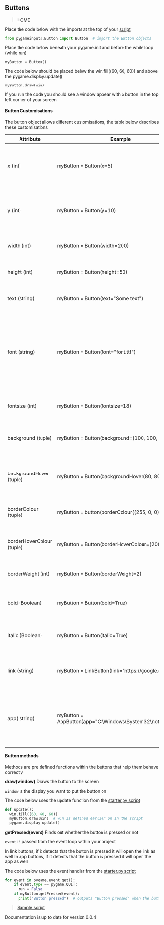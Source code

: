 ## Buttons

> [HOME](https://captainorigami01.github.io/pygame-inputs/)

Place the code below with the imports at the top of your [script](https://github.com/captainorigami01/pygame-inputs/blob/c1b627e65933d34479a9376751eaf7d4776e48b1/starter.py)
```python
from pygameinputs.Button import Button  # import the Button objects
```

Place the code below beneath your pygame.init and before the while loop (while run)
```python
myButton = Button()
```
The code below should be placed below the win.fill((60, 60, 60)) and above the pygame.display.update()
```python
myButton.draw(win)
```

If you run the code you should see a window appear with a button in the top left corner of your screen

#### Button Customisations

The button object allows different customisations, the table below describes these customisations

|**Attribute**  | **Example** | **Description**|
|--|--|--|
| x (int) | myButton = Button(x=5) | Sets the X coordinate on the window to 5 pixels where the (0, 0) is the top left|
|y (int) |myButton = Button(y=10) | Sets the Y coordiante on the window to 5 pixels where the (0, 0) is the top left|
|width (int)|myButton = Button(width=200)|Sets the width of the button to 200 pixels|
|height (int) |myButton = Button(height=50)|Sets the height of the button to 50 pixels|
|text (string) | myButton = Button(text="Some text")|Sets the text on the button to 'Some text'|
|font (string) | myButton = Button(font="font.ttf") | Takes a font name in the form of a string. This can be the path to a font such as the way the example shows or a font name such as 'calibri' |
| fontsize (int) | myButton = Button(fontsize=18) | Sets the font size of the text on the button |
| background (tuple) | myButton = Button(background=(100, 100, 100)) | Sets the background colour of the button using RGB colour values |
| backgroundHover (tuple) | myButton = Button(backgroundHover(80, 80, 80)) | Sets the background colour of the button in the hover state in RGB |
|borderColour (tuple)|myButton = button(borderColour((255, 0, 0)) | Sets the colour of the border using RGB colour values|
|borderHoverColour (tuple) |myButton = Button(borderHoverColour=(200, 0, 0))|Sets the hover colour of the border in RGB|
|borderWeight (int)|myButton = Button(borderWeight=2)|Sets the thickness of the border in pixels|
|bold (Boolean)|myButton = Button(bold=True)|True sets the text to bold, it is false by default|
|italic (Boolean)|myButton = Button(italic=True)|Sets the text to italic when True, is False by default|
|link (string)|myButton = LinkButton(link="https://google.com")|Takes a link to open as a URL in a webbrowser. ***Link buttons only***|
|app( string)|myButton = AppButton(app="C:\\Windows\\System32\\notepad.exe")|Takes a link to the app that you want to open. In this case notepad. ***App buttons only***|

#### Button methods

Methods are pre defined functions within the buttons that help them behave correctly

**draw(window)**
Draws the button to the screen

`window` is the display you want to put the button on

The code below uses the update function from the [starter.py script](https://github.com/captainorigami01/pygame-inputs/blob/c1b627e65933d34479a9376751eaf7d4776e48b1/starter.py)

```python
def update():
  win.fill((60, 60, 60))
  myButton.draw(win)  # win is defined earlier on in the script
  pygame.display.update()
```

**getPressed(event)**
Finds out whether the button is pressed or not

`event` is passed from the event loop within your project

In link buttons, if it detects that the button is pressed it will open the link as well
In app buttons, if it detects that the button is pressed it will open the app as well

The code below uses the event handler from the [starter.py script](https://github.com/captainorigami01/pygame-inputs/blob/c1b627e65933d34479a9376751eaf7d4776e48b1/starter.py)

```python
for event in pygame.event.get():
    if event.type == pygame.QUIT:
      run = False
    if myButton.getPressed(event):
      print("Button pressed")  # outputs "Button pressed" when the button is pressed
```
> [Sample script](https://github.com/captainorigami01/pygame-inputs/blob/b18fc5c870276ac123a5987894f9d5c2120b06b8/button-sample.py)

Documentation is up to date for version 0.0.4
